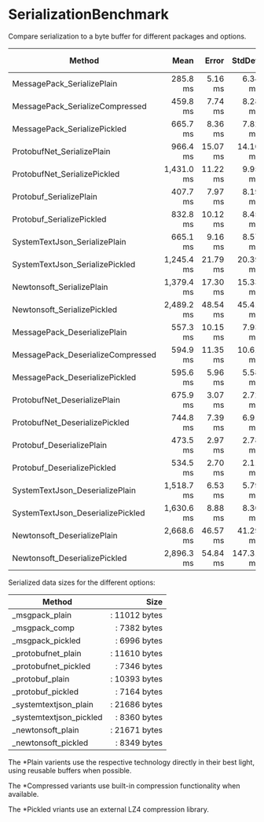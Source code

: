 # SerializationBenchmark

Compare serialization to a byte buffer for different packages and options.

|                            Method |       Mean |    Error |    StdDev |     Median |       Gen 0 |      Gen 1 | Gen 2 |  Allocated |
|---------------------------------- |-----------:|---------:|----------:|-----------:|------------:|-----------:|------:|-----------:|
|        MessagePack_SerializePlain |   285.8 ms |  5.16 ms |   6.34 ms |   285.2 ms |   2000.0000 |          - |     - |    9.61 MB |
|   MessagePack_SerializeCompressed |   459.8 ms |  7.74 ms |   8.28 ms |   457.0 ms |   2000.0000 |          - |     - |    9.61 MB |
|      MessagePack_SerializePickled |   665.7 ms |  8.36 ms |   7.82 ms |   667.0 ms |  19000.0000 |          - |     - |    76.6 MB |
|        ProtobufNet_SerializePlain |   966.4 ms | 15.07 ms |  14.10 ms |   962.9 ms |  11000.0000 |          - |     - |   44.25 MB |
|      ProtobufNet_SerializePickled | 1,431.0 ms | 11.22 ms |   9.95 ms | 1,432.1 ms |  28000.0000 |          - |     - |  114.67 MB |
|           Protobuf_SerializePlain |   407.7 ms |  7.97 ms |   8.19 ms |   404.6 ms |   3000.0000 |          - |     - |   13.73 MB |
|         Protobuf_SerializePickled |   832.8 ms | 10.12 ms |   8.45 ms |   833.4 ms |  20000.0000 |          - |     - |   82.34 MB |
|     SystemTextJson_SerializePlain |   665.1 ms |  9.16 ms |   8.57 ms |   667.4 ms |  56000.0000 |          - |     - |  227.05 MB |
|   SystemTextJson_SerializePickled | 1,245.4 ms | 21.79 ms |  20.39 ms | 1,238.6 ms |  25000.0000 |          - |     - |   99.72 MB |
|         Newtonsoft_SerializePlain | 1,379.4 ms | 17.30 ms |  15.33 ms | 1,382.7 ms | 285000.0000 |          - |     - | 1152.95 MB |
|       Newtonsoft_SerializePickled | 2,489.2 ms | 48.54 ms |  45.41 ms | 2,505.1 ms | 307000.0000 | 43000.0000 |     - | 1233.14 MB |
|      MessagePack_DeserializePlain |   557.3 ms | 10.15 ms |   7.93 ms |   555.1 ms | 113000.0000 |  2000.0000 |     - |  452.12 MB |
| MessagePack_DeserializeCompressed |   594.9 ms | 11.35 ms |  10.61 ms |   598.0 ms | 113000.0000 |  2000.0000 |     - |  452.12 MB |
|    MessagePack_DeserializePickled |   595.6 ms |  5.96 ms |   5.58 ms |   594.8 ms | 139000.0000 | 20000.0000 |     - |   557.4 MB |
|      ProtobufNet_DeserializePlain |   675.9 ms |  3.07 ms |   2.72 ms |   676.3 ms | 121000.0000 |          - |     - |  482.79 MB |
|    ProtobufNet_DeserializePickled |   744.8 ms |  7.39 ms |   6.91 ms |   743.9 ms | 148000.0000 |  4000.0000 |     - |   593.8 MB |
|         Protobuf_DeserializePlain |   473.5 ms |  2.97 ms |   2.78 ms |   473.0 ms | 129000.0000 |  1000.0000 |     - |  518.34 MB |
|       Protobuf_DeserializePickled |   534.5 ms |  2.70 ms |   2.11 ms |   534.3 ms | 155000.0000 |          - |     - |  617.83 MB |
|   SystemTextJson_DeserializePlain | 1,518.7 ms |  6.53 ms |   5.79 ms | 1,517.5 ms | 125000.0000 | 16000.0000 |     - |  498.96 MB |
| SystemTextJson_DeserializePickled | 1,630.6 ms |  8.88 ms |   8.30 ms | 1,631.5 ms | 176000.0000 |  1000.0000 |     - |   706.1 MB |
|       Newtonsoft_DeserializePlain | 2,668.6 ms | 46.57 ms |  41.29 ms | 2,679.5 ms | 255000.0000 | 54000.0000 |     - | 1021.35 MB |
|     Newtonsoft_DeserializePickled | 2,896.3 ms | 54.84 ms | 147.31 ms | 2,843.6 ms | 307000.0000 | 38000.0000 |     - | 1228.49 MB |

Serialized data sizes for the different options:

|              Method   |         Size |
|---------------------- |-------------:|
|_msgpack_plain         |: 11012 bytes |
|_msgpack_comp          |: 7382 bytes  |
|_msgpack_pickled       |: 6996 bytes  |
|_protobufnet_plain     |: 11610 bytes |
|_protobufnet_pickled   |: 7346 bytes  |
|_protobuf_plain        |: 10393 bytes |
|_protobuf_pickled      |: 7164 bytes  |
|_systemtextjson_plain  |: 21686 bytes |
|_systemtextjson_pickled|: 8360 bytes  |
|_newtonsoft_plain      |: 21671 bytes |
|_newtonsoft_pickled    |: 8349 bytes  |

The *Plain varients use the respective technology directly in their best light, using reusable buffers
when possible.

The *Compressed variants use built-in compression functionality when available.

The *Pickled vriants use an external LZ4 compression library.
